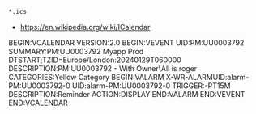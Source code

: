 ```sh
*.ics
```
* https://en.wikipedia.org/wiki/ICalendar



BEGIN:VCALENDAR
VERSION:2.0
BEGIN:VEVENT
UID:PM:UU0003792
SUMMARY:PM:UU0003792 Myapp Prod
DTSTART;TZID=Europe/London:20240129T060000
DESCRIPTION:PM:UU0003792 - With Owner\All is roger
CATEGORIES:Yellow Category
BEGIN:VALARM
X-WR-ALARMUID:alarm-PM:UU0003792-0
UID:alarm-PM:UU0003792-0
TRIGGER:-PT15M
DESCRIPTION:Reminder
ACTION:DISPLAY
END:VALARM
END:VEVENT
END:VCALENDAR
